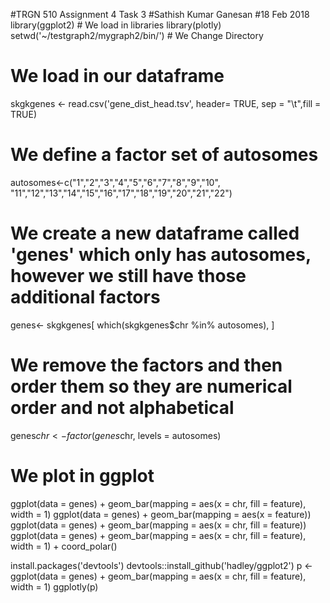 #TRGN 510 Assignment 4 Task 3
#Sathish Kumar Ganesan
#18 Feb 2018
library(ggplot2) # We load in libraries
library(plotly)
setwd('~/testgraph2/mygraph2/bin/')  # We Change Directory
# We load in our dataframe
skgkgenes <- read.csv('gene_dist_head.tsv', header= TRUE, sep = "\t",fill = TRUE) 
# We define a factor set of autosomes
autosomes<-c("1","2","3","4","5","6","7","8","9","10",
             "11","12","13","14","15","16","17","18","19","20","21","22")  
# We create a new dataframe called 'genes' which only has autosomes, however we still have those additional factors
genes<- skgkgenes[ which(skgkgenes$chr %in% autosomes), ] 
# We remove the factors and then order them so they are numerical order and not alphabetical
genes$chr <- factor(genes$chr, levels = autosomes) 
# We plot in ggplot 
ggplot(data = genes) +  geom_bar(mapping = aes(x = chr, fill = feature), width = 1)
ggplot(data = genes) + geom_bar(mapping = aes(x = feature))
ggplot(data = genes) + geom_bar(mapping = aes(x = chr, fill = feature))
ggplot(data = genes) + geom_bar(mapping = aes(x = chr, fill = feature), width = 1) + coord_polar()

install.packages('devtools')
devtools::install_github('hadley/ggplot2')
p <- ggplot(data = genes) + geom_bar(mapping = aes(x = chr, fill = feature), width = 1)
ggplotly(p)
